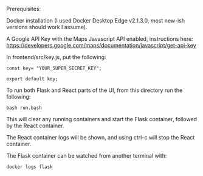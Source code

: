 Prerequisites: 

Docker installation (I used Docker Desktop Edge v2.1.3.0, most new-ish versions should work I assume).

A Google API Key with the Maps Javascript API enabled, instructions here: https://developers.google.com/maps/documentation/javascript/get-api-key

In frontend/src/key.js, put the following:

```
const key= "YOUR_SUPER_SECRET_KEY";

export default key;
```

To run both Flask and React parts of the UI, from this directory run the following:

```
bash run.bash
```

This will clear any running containers and start the Flask container, followed by the React container. 

The React container logs will be shown, and using ctrl-c will stop the React container.

The Flask container can be watched from another terminal with:

```
docker logs flask
```